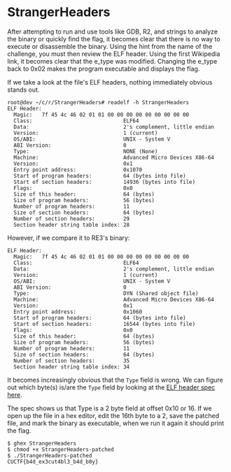 # StrangerHeaders

After attempting to run and use tools like GDB, R2, and strings to analyze the binary or quickly find the flag, it becomes clear that there is no way to execute or disassemble the binary. Using the hint from the name of the challenge, you must then review the ELF header. Using the first Wikipedia link, it becomes clear that the e_type was modified. Changing the e_type back to 0x02 makes the program executable and displays the flag.

If we take a look at the file's ELF headers, nothing immediately obvious stands out.

```
root@dev ~/c/r/StrangerHeaders# readelf -h StrangerHeaders
ELF Header:
  Magic:   7f 45 4c 46 02 01 01 00 00 00 00 00 00 00 00 00 
  Class:                             ELF64
  Data:                              2's complement, little endian
  Version:                           1 (current)
  OS/ABI:                            UNIX - System V
  ABI Version:                       0
  Type:                              NONE (None)
  Machine:                           Advanced Micro Devices X86-64
  Version:                           0x1
  Entry point address:               0x1070
  Start of program headers:          64 (bytes into file)
  Start of section headers:          14936 (bytes into file)
  Flags:                             0x0
  Size of this header:               64 (bytes)
  Size of program headers:           56 (bytes)
  Number of program headers:         11
  Size of section headers:           64 (bytes)
  Number of section headers:         29
  Section header string table index: 28
```

However, if we compare it to RE3's binary:

```
ELF Header:
  Magic:   7f 45 4c 46 02 01 01 00 00 00 00 00 00 00 00 00 
  Class:                             ELF64
  Data:                              2's complement, little endian
  Version:                           1 (current)
  OS/ABI:                            UNIX - System V
  ABI Version:                       0
  Type:                              DYN (Shared object file)
  Machine:                           Advanced Micro Devices X86-64
  Version:                           0x1
  Entry point address:               0x1060
  Start of program headers:          64 (bytes into file)
  Start of section headers:          16544 (bytes into file)
  Flags:                             0x0
  Size of this header:               64 (bytes)
  Size of program headers:           56 (bytes)
  Number of program headers:         11
  Size of section headers:           64 (bytes)
  Number of section headers:         35
  Section header string table index: 34
```

It becomes increasingly obvious that the `Type` field is wrong. We can figure out which byte(s) is/are the `Type` field by looking at the [ELF header spec here](https://en.wikipedia.org/wiki/Executable_and_Linkable_Format).

The spec shows us that Type is a 2 byte field at offset 0x10 or 16. If we open up the file in a hex editor, edit the 16th byte to a 2, save the patched file, and mark the binary as executable, when we run it again it should print the flag.

```
$ ghex StrangerHeaders 
$ chmod +x StrangerHeaders-patched 
$ ./StrangerHeaders-patched 
CUCTF{b4d_ex3cut4bl3_b4d_b0y}
```
